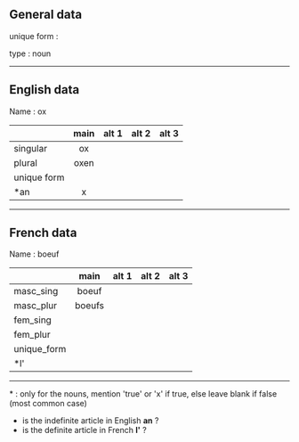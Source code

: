 ## General data

unique form :

type : noun

---

## English data

Name : ox

|             | main | alt 1 | alt 2 | alt 3 |
| :---------- | :--: | :---: | :---: | ----- |
| singular    |  ox  |       |       |       |
| plural      | oxen |       |       |       |
| unique form |      |       |       |       |
| \*an        |  x   |       |       |       |

---

## French data

Name : boeuf

|             |  main  | alt 1 | alt 2 | alt 3 |
| :---------- | :----: | :---: | :---: | :---: |
| masc_sing   | boeuf  |       |       |       |
| masc_plur   | boeufs |       |       |       |
| fem_sing    |        |       |       |       |
| fem_plur    |        |       |       |       |
| unique_form |        |       |       |       |
| \*l'        |        |       |       |       |

---

\* : only for the nouns, mention 'true' or 'x' if true, else leave blank if false (most common case)

- is the indefinite article in English **an** ?
- is the definite article in French **l'** ?
